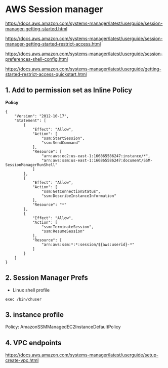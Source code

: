 # AWS Session manager

https://docs.aws.amazon.com/systems-manager/latest/userguide/session-manager-getting-started.html

https://docs.aws.amazon.com/systems-manager/latest/userguide/session-manager-getting-started-restrict-access.html

https://docs.aws.amazon.com/systems-manager/latest/userguide/session-preferences-shell-config.html

https://docs.aws.amazon.com/systems-manager/latest/userguide/getting-started-restrict-access-quickstart.html

## 1. Add to permission set as Inline Policy

**Policy**

```
{
    "Version": "2012-10-17",
    "Statement": [
        {
            "Effect": "Allow",
            "Action": [
                "ssm:StartSession",
                "ssm:SendCommand"
            ],
            "Resource": [
                "arn:aws:ec2:us-east-1:166865586247:instance/*",
                "arn:aws:ssm:us-east-1:166865586247:document/SSM-SessionManagerRunShell"
            ]
        },
        {
            "Effect": "Allow",
            "Action": [
                "ssm:GetConnectionStatus",
                "ssm:DescribeInstanceInformation"
            ],
            "Resource": "*"
        },
        {
            "Effect": "Allow",
            "Action": [
                "ssm:TerminateSession",
                "ssm:ResumeSession"
            ],
            "Resource": [
                "arn:aws:ssm:*:*:session/${aws:userid}-*"
            ]
        }
    ]
}
```

## 2. Session Manager Prefs

 - Linux shell profile
 ```
 exec /bin/chuser
 ```

 ## 3. instance profile

Policy: AmazonSSMManagedEC2InstanceDefaultPolicy

## 4. VPC endpoints

https://docs.aws.amazon.com/systems-manager/latest/userguide/setup-create-vpc.html


